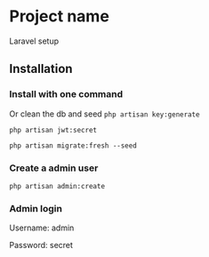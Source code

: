 # Project name
Laravel setup

## Installation

### Install with one command
Or clean the db and seed
```php artisan key:generate```

```php artisan jwt:secret```

```php artisan migrate:fresh --seed```

### Create a admin user
```php artisan admin:create```


### Admin login
Username: admin

Password: secret
